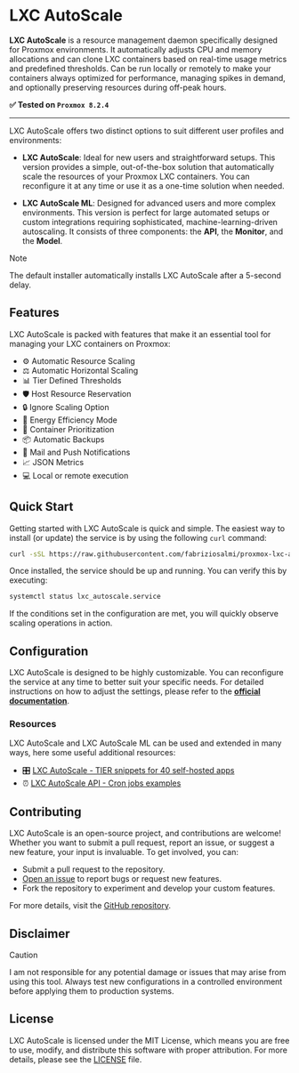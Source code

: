 # LXC AutoScale

**LXC AutoScale** is a resource management daemon specifically designed for Proxmox environments. It automatically adjusts CPU and memory allocations and can clone LXC containers based on real-time usage metrics and predefined thresholds. Can be run locally or remotely to make your containers always optimized for performance, managing spikes in demand, and optionally preserving resources during off-peak hours. 

**✅ Tested on `Proxmox 8.2.4`**

---

LXC AutoScale offers two distinct options to suit different user profiles and environments:

- **LXC AutoScale**: Ideal for new users and straightforward setups. This version provides a simple, out-of-the-box solution that automatically scale the resources of your Proxmox LXC containers. You can reconfigure it at any time or use it as a one-time solution when needed.

- **LXC AutoScale ML**: Designed for advanced users and more complex environments. This version is perfect for large automated setups or custom integrations requiring sophisticated, machine-learning-driven autoscaling. It consists of three components: the **API**, the **Monitor**, and the **Model**.

> [!NOTE]
> The default installer automatically installs LXC AutoScale after a 5-second delay.


## Features
LXC AutoScale is packed with features that make it an essential tool for managing your LXC containers on Proxmox:

- ⚙️ Automatic Resource Scaling
- ⚖️ Automatic Horizontal Scaling
- 📊 Tier Defined Thresholds
- 🛡️ Host Resource Reservation
- 🔒 Ignore Scaling Option
- 🌱 Energy Efficiency Mode
- 🚦 Container Prioritization
- 📦 Automatic Backups
- 🔔 Mail and Push Notifications
- 📈 JSON Metrics
- 💻 Local or remote execution

## Quick Start

Getting started with LXC AutoScale is quick and simple. The easiest way to install (or update) the service is by using the following `curl` command:

```bash
curl -sSL https://raw.githubusercontent.com/fabriziosalmi/proxmox-lxc-autoscale/main/install.sh | bash
```

Once installed, the service should be up and running. You can verify this by executing:

```bash
systemctl status lxc_autoscale.service
```

If the conditions set in the configuration are met, you will quickly observe scaling operations in action.


## Configuration

LXC AutoScale is designed to be highly customizable. You can reconfigure the service at any time to better suit your specific needs. For detailed instructions on how to adjust the settings, please refer to the **[official documentation](https://github.com/fabriziosalmi/proxmox-lxc-autoscale/blob/main/docs/lxc_autoscale/README.md)**.

### Resources

LXC AutoScale and LXC AutoScale ML can be used and extended in many ways, here some useful additional resources:
- 🎛️ [LXC AutoScale - TIER snippets for 40 self-hosted apps](https://github.com/fabriziosalmi/proxmox-lxc-autoscale/blob/main/docs/lxc_autoscale/examples/README.md)
- ⏰ [LXC AutoScale API - Cron jobs examples](https://github.com/fabriziosalmi/proxmox-lxc-autoscale/blob/main/docs/lxc_autoscale_api/examples/README.md)
  
## Contributing

LXC AutoScale is an open-source project, and contributions are welcome! Whether you want to submit a pull request, report an issue, or suggest a new feature, your input is invaluable. To get involved, you can:

- Submit a pull request to the repository.
- [Open an issue](https://github.com/fabriziosalmi/proxmox-lxc-autoscale/issues/new/choose) to report bugs or request new features.
- Fork the repository to experiment and develop your custom features.

For more details, visit the [GitHub repository](https://github.com/fabriziosalmi/proxmox-lxc-autoscale).

## Disclaimer

> [!CAUTION]
> I am not responsible for any potential damage or issues that may arise from using this tool. Always test new configurations in a controlled environment before applying them to production systems.

## License

LXC AutoScale is licensed under the MIT License, which means you are free to use, modify, and distribute this software with proper attribution. For more details, please see the [LICENSE](LICENSE) file.
